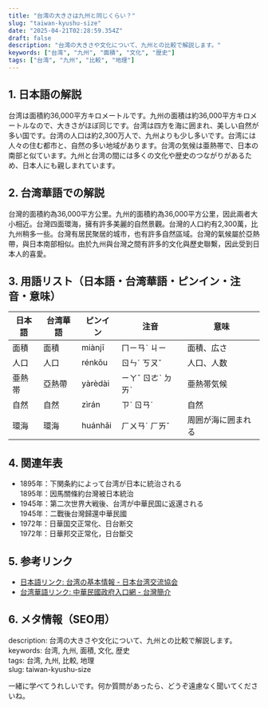 ```yaml
---
title: "台湾の大きさは九州と同じくらい？"
slug: "taiwan-kyushu-size"
date: "2025-04-21T02:28:59.354Z"
draft: false
description: "台湾の大きさや文化について、九州との比較で解説します。"
keywords: ["台湾", "九州", "面積", "文化", "歴史"]
tags: ["台湾", "九州", "比較", "地理"]
---
```


## 1. 日本語の解説  
台湾は面積約36,000平方キロメートルです。九州の面積は約36,000平方キロメートルなので、大きさがほぼ同じです。台湾は四方を海に囲まれ、美しい自然が多い国です。台湾の人口は約2,300万人で、九州よりも少し多いです。台湾には人々の住む都市と、自然の多い地域があります。台湾の気候は亜熱帯で、日本の南部と似ています。九州と台湾の間には多くの文化や歴史のつながりがあるため、日本人にも親しまれています。

## 2. 台湾華語での解説  
台灣的面積約為36,000平方公里。九州的面積約為36,000平方公里，因此兩者大小相近。台灣四面環海，擁有許多美麗的自然景觀。台灣的人口約有2,300萬，比九州稍多一些。台灣有居民聚居的城市，也有許多自然區域。台灣的氣候屬於亞熱帶，與日本南部相似。由於九州與台灣之間有許多的文化與歷史聯繫，因此受到日本人的喜愛。

## 3. 用語リスト（日本語・台湾華語・ピンイン・注音・意味）  

| 日本語   | 台湾華語 | ピンイン     | 注音    | 意味        |
|-----------|-----------|--------------|-----------|--------------|
| 面積       | 面積     | miànjī     | ㄇㄧㄢˋ ㄐㄧ | 面積、広さ   |
| 人口       | 人口     | rénkǒu     | ㄖㄣˊ ㄎㄡˇ | 人口、人数   |
| 亜熱帯     | 亞熱帶   | yàrèdài   | ㄧㄚˇ ㄖㄜˋ ㄉㄞˋ | 亜熱帯気候   |
| 自然       | 自然     | zìrán     | ㄗˋ ㄖㄢˊ | 自然       |
| 環海       | 環海     | huánhǎi  | ㄏㄨㄢˊ ㄏㄞˇ | 周囲が海に囲まれる |

## 4. 関連年表  
- 1895年：下関条約によって台湾が日本に統治される  
  1895年：因馬關條約台灣被日本統治  
- 1945年：第二次世界大戦後、台湾が中華民国に返還される  
  1945年：二戰後台灣歸還中華民國  
- 1972年：日華国交正常化、日台断交  
  1972年：日華邦交正常化，日台斷交  

## 5. 参考リンク  
- [日本語リンク: 台湾の基本情報 - 日本台湾交流協会](https://www.koryu.or.jp/about/formosan/)
- [台湾華語リンク: 中華民國政府入口網 - 台灣簡介](https://www.taiwan.gov.tw/about.php)

## 6. メタ情報（SEO用）  
description: 台湾の大きさや文化について、九州との比較で解説します。  
keywords: 台湾, 九州, 面積, 文化, 歴史  
tags: 台湾, 九州, 比較, 地理  
slug: taiwan-kyushu-size

一緒に学べてうれしいです。何か質問があったら、どうぞ遠慮なく聞いてくださいね。